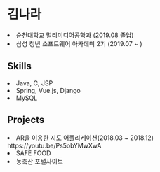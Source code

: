 
<h1> 김나라 </h1>
<li> 순천대학교 멀티미디어공학과 (2019.08 졸업)</li>
<li> 삼성 청년 소프트웨어 아카데미 2기 (2019.07 ~ ) </li>
<h2> Skills </h2>
<li>Java, C, JSP</li>
<li>Spring, Vue.js, Django</li>
<li>MySQL</li>
<h2> Projects </h2>
<li>AR을 이용한 지도 어플리케이션(2018.03 ~ 2018.12)</li>
https://youtu.be/Ps5obYMwXwA
<li>SAFE FOOD</li>
<li>농축산 포털사이트</li>
